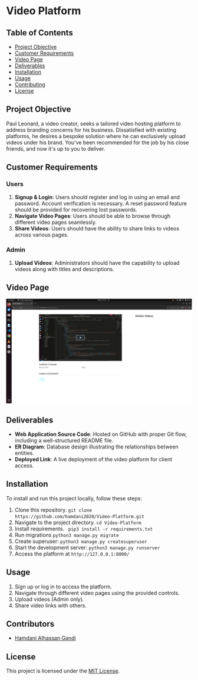 # Video Platform

## Table of Contents
- [Project Objective](#project-objective)
- [Customer Requirements](#customer-requirements)
- [Video Page](#video-page)
- [Deliverables](#deliverables)
- [Installation](#installation)
- [Usage](#usage)
- [Contributing](#contributing)
- [License](#license)

## Project Objective
Paul Leonard, a video creator, seeks a tailored video hosting platform to address branding concerns for his business. Dissatisfied with existing platforms, he desires a bespoke solution where he can exclusively upload videos under his brand. You've been recommended for the job by his close friends, and now it's up to you to deliver.

## Customer Requirements
### Users
1. **Signup & Login**: Users should register and log in using an email and password. Account verification is necessary. A reset password feature should be provided for recovering lost passwords.
2. **Navigate Video Pages**: Users should be able to browse through different video pages seamlessly.
3. **Share Videos**: Users should have the ability to share links to videos across various pages.

### Admin
1. **Upload Videos**: Administrators should have the capability to upload videos along with titles and descriptions.

## Video Page

![image](/screenshot/s1.png)

## Deliverables
- **Web Application Source Code**: Hosted on GitHub with proper Git flow, including a well-structured README file.
- **ER Diagram**: Database design illustrating the relationships between entities.
- **Deployed Link**: A live deployment of the video platform for client access.

## Installation
To install and run this project locally, follow these steps:
1. Clone this repository.
``git clone https://github.com/hamdani2020/Video-Platform.git``
2. Navigate to the project directory.
``cd Video-Platform``
3. Install requirements.
`` pip3 install -r requirements.txt``
4. Run migrations
``python3 manage.py migrate``
5. Create superuser: ``python3 manage.py createsuperuser``
6. Start the development server: ``python3 manage.py runserver``
7. Access the platform at ``http://127.0.0.1:8000/``

## Usage
1. Sign up or log in to access the platform.
2. Navigate through different video pages using the provided controls.
3. Upload videos (Admin only).
4. Share video links with others.

## Contributors
- [Hamdani Alhassan Gandi](www.github.com/hamdani2020)

## License
This project is licensed under the [MIT License](LICENSE).

